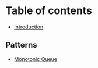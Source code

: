 # Table of contents

* [Introduction](README.md)

## Patterns

* [Monotonic Queue](patterns/monotonic-queue.md)

